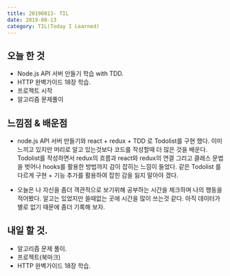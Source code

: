 ```yaml
---
title: 20190813- TIL
date: 2019-08-13
category: TIL(Today I Learned)
---
```


## 오늘 한 것

- Node.js API 서버 만들기 학습 with TDD.
- HTTP 완벽가이드 18장 학습.
- 프로젝트 시작
- 알고리즘 문제풀이

## 느낌점 & 배운점
- node.js API 서버 만들기와 react + redux + TDD 로 Todolist를 구현 했다.
 이미 느끼고 있지만 머리로 알고 있는것보다 코드를 작성할때 더 많은 것을 배운다.
 Todolist를 작성하면서 redux의 흐름과 react와 redux의 연결 그리고 클래스 문법을 벗어나
 hooks를 활용한 방법까지 감이 잡히는 느낌이 들었다. 
 같은 Todolist 를 다르게 구현 + 기능 추가를 활용하여 잡힌 감을 잃지 말아야 겠다.

- 오늘은 나 자신을 좀더 객관적으로 보기위해 공부하는 시간을 체크하며 나의 행동을 적어봤다.
  알고는 있었지만 쓸때없는 곳에 시간을 많이 쓰는것 같다. 
	아직 데이터가 별로 없기 때문에 좀더 기록해 보자.

  
## 내일 할 것.
- 알고리즘 문제 풀이.
- 프로젝트(북마크)
- HTTP 완벽가이드 18장 학습.

